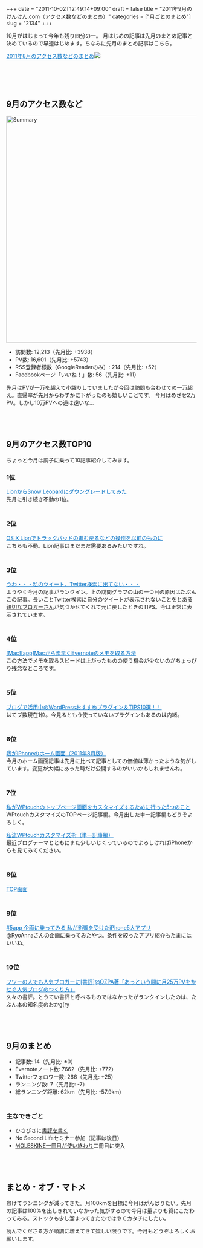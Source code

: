 +++
date = "2011-10-02T12:49:14+09:00"
draft = false
title = "2011年9月のけんけん.com（アクセス数などのまとめ）"
categories = ["月ごとのまとめ"]
slug = "2134"
+++

10月がはじまって今年も残り四分の一。
月はじめの記事は先月のまとめ記事と決めているので早速はじめます。<!--more-->ちなみに先月のまとめ記事はこちら。
<p style="margin-top: 1em;">
<a style="color:#0070C5;" href="https://knk-n.com/2011/09/01/201108_matome/" target="_blank">2011年8月のアクセス数などのまとめ</a><a href="http://b.hatena.ne.jp/entry/https://knk-n.com/2011/09/01/201108_matome/" target="_blank"><img border="0" src="http://b.hatena.ne.jp/entry/image/https://knk-n.com/2011/09/01/201108_matome/" /></a><br><br>


<p style="margin-top: 6em;">
<h2>9月のアクセス数など</h2>
<a href="https://knk-n.com/images/2011/10/summary.jpg"><img style="display:block; margin-left:auto; margin-right:auto;" src="https://knk-n.com/images/2011/10/summary.jpg" alt="Summary" title="summary.jpg" border="0" width="600" height="auto" /></a>
<ul>
<li>訪問数: 12,213（先月比: +3938）</li>
<li>PV数: 16,601（先月比: +5743）</li>
<li>RSS登録者様数（GoogleReaderのみ）: 214（先月比: +52）</li>
<li>Facebookページ「いいね！」数: 56（先月比: +11）</li>
</ul>
先月はPVが一万を超えて小躍りしていましたが今回は訪問も合わせての一万超え。直帰率が先月からわずかに下がったのも嬉しいことです。
今月はめざせ2万PV。しかし10万PVへの道は遠いな…
<p style="margin-top: 6em;">
<h2>9月のアクセス数TOP10</h2>
ちょっと今月は調子に乗って10記事紹介してみます。
<h3>1位</h3>
<a style="color:#0070C5;" href="https://knk-n.com/2011/08/08/lion_snowleopard/" target="_blank">LionからSnow Leopardにダウングレードしてみた</a><a href="http://b.hatena.ne.jp/entry/https://knk-n.com/2011/08/08/lion_snowleopard/" target="_blank"><img border="0" src="http://b.hatena.ne.jp/entry/image/https://knk-n.com/2011/08/08/lion_snowleopard/" alt="" /></a><br>
先月に引き続き不動の1位。
<p style="margin-top: 3em;">
<h3>2位</h3>
<a style="color:#0070C5;" href="https://knk-n.com/2011/07/22/lion-trackpad/" target="_blank">OS X Lionでトラックパッドの進む戻るなどの操作を以前のものに</a><a href="http://b.hatena.ne.jp/entry/https://knk-n.com/2011/07/22/lion-trackpad/" target="_blank"><img border="0" src="http://b.hatena.ne.jp/entry/image/https://knk-n.com/2011/07/22/lion-trackpad/" alt="" /></a><br>
こちらも不動。Lion記事はまだまだ需要あるみたいですね。
<p style="margin-top: 3em;">
<h3>3位</h3>
<a style="color:#0070C5;" href="https://knk-n.com/2011/09/15/my-tweet_search/" target="_blank">うわ・・・私のツイート、Twitter検索に出てない・・・</a><a href="http://b.hatena.ne.jp/entry/https://knk-n.com/2011/09/15/my-tweet_search/" target="_blank"><img border="0" src="http://b.hatena.ne.jp/entry/image/https://knk-n.com/2011/09/15/my-tweet_search/" alt="" /></a><br>
ようやく今月の記事がランクイン。上の訪問グラフの山の一つ目の原因はたぶんこの記事。長いことTwitter検索に自分のツイートが表示されないことを<a href="norirow" target="_blank">とある親切なブロガーさん</a>が気づかせてくれて元に戻したときのTIPS。今は正常に表示されています。
<p style="margin-top: 3em;">
<h3>4位</h3>
<a style="color:#0070C5;" href="https://knk-n.com/2011/09/12/mac-evernote_atokpad/" target="_blank">[Mac][app]Macから素早くEvernoteのメモを取る方法</a><a href="http://b.hatena.ne.jp/entry/https://knk-n.com/2011/09/12/mac-evernote_atokpad/" target="_blank"><img border="0" src="http://b.hatena.ne.jp/entry/image/https://knk-n.com/2011/09/12/mac-evernote_atokpad/" alt="" /></a><br>
この方法でメモを取るスピードは上がったものの使う機会が少ないのがちょっぴり残念なところです。
<p style="margin-top: 3em;">
<h3>5位</h3>
<a style="color:#0070C5;" href="https://knk-n.com/2011/08/23/wordpress_plugins_tips/" target="_blank">ブログで活用中のWordPressおすすめプラグイン＆TIPS10選！！</a><a href="http://b.hatena.ne.jp/entry/https://knk-n.com/2011/08/23/wordpress_plugins_tips/" target="_blank"><img border="0" src="http://b.hatena.ne.jp/entry/image/https://knk-n.com/2011/08/23/wordpress_plugins_tips/" alt="" /></a><br>
はてブ数現在1位。今見るともう使っていないプラグインもあるのは内緒。
<p style="margin-top: 3em;">
<h3>6位</h3>
<a style="color:#0070C5;" href="https://knk-n.com/2011/08/10/201108iphone_home/" target="_blank">我がiPhoneのホーム画面（2011年8月版）</a><a href="http://b.hatena.ne.jp/entry/https://knk-n.com/2011/08/10/201108iphone_home/" target="_blank"><img border="0" src="http://b.hatena.ne.jp/entry/image/https://knk-n.com/2011/08/10/201108iphone_home/" alt="" /></a><br>
今月のホーム画面記事は先月に比べて記事としての価値は薄かったような気がしています。変更が大幅にあった時だけ公開するのがいいかもしれませんね。

<p style="margin-top: 3em;">
<h3>7位</h3>
<a style="color:#0070C5;" href="https://knk-n.com/2011/06/27/wptouch-top/" target="_blank">私がWPtouchのトップページ画面をカスタマイズするために行った5つのこと</a><a href="http://b.hatena.ne.jp/entry/https://knk-n.com/2011/06/27/wptouch-top/" target="_blank"><img border="0" src="http://b.hatena.ne.jp/entry/image/https://knk-n.com/2011/06/27/wptouch-top/" alt="" /></a><br>
WPtouchカスタマイズのTOPページ記事編。今月出した単一記事編もどうぞよろしく。
<p style="margin-top: 1em;">
<a style="color:#0070C5;" href="https://knk-n.com/2011/09/19/wptouch_single/" target="_blank">私流WPtouchカスタマイズ術（単一記事編）</a><a href="http://b.hatena.ne.jp/entry/https://knk-n.com/2011/09/19/wptouch_single/" target="_blank"><img border="0" src="http://b.hatena.ne.jp/entry/image/https://knk-n.com/2011/09/19/wptouch_single/" alt="" /></a><br>
最近ブログテーマとともにまた少しいじくっているのでよろしければiPhoneからも見てみてください。
<p style="margin-top: 3em;">
<h3>8位</h3>
<a style="color:#0070C5;" href="https://knk-n.com/" target="_blank">TOP画面</a>
<p style="margin-top: 3em;">
<h3>9位</h3>
<a style="color:#0070C5;" href="https://knk-n.com/2011/09/14/5app/" target="_blank">#5app 企画に乗ってみる 私が影響を受けたiPhone5大アプリ</a><a href="http://b.hatena.ne.jp/entry/https://knk-n.com/2011/09/14/5app/" target="_blank"><img border="0" src="http://b.hatena.ne.jp/entry/image/https://knk-n.com/2011/09/14/5app/" alt="" /></a><br>
@RyoAnnaさんの企画に乗ってみたやつ。条件を絞ったアプリ紹介もたまにはいいね。
<p style="margin-top: 3em;">
<h3>10位</h3>
<a style="color:#0070C5;" href="https://knk-n.com/2011/09/02/ozpa25pv/" target="_blank">フツーの人でも人気ブロガーに[書評]@OZPA著「あっという間に月25万PVをかせぐ人気ブログのつくり方」</a><a href="http://b.hatena.ne.jp/entry/https://knk-n.com/2011/09/02/ozpa25pv/" target="_blank"><img border="0" src="http://b.hatena.ne.jp/entry/image/https://knk-n.com/2011/09/02/ozpa25pv/" alt="" /></a><br>
久々の書評。とうてい書評と呼べるものではなかったがランクインしたのは、たぶん本の知名度のおかg(ry
<p style="margin-top: 6em;">
<h2>9月のまとめ</h2>
<ul>
<li>記事数: 14（先月比: ±0）</li>
<li>Evernoteノート数: 7662（先月比: +772）</li>
<li>Twitterフォロワー数: 266（先月比: +25）</li>
<li>ランニング数: 7（先月比: -7）</li>
<li>総ランニング距離: 62km（先月比: -57.9km）</li>
</ul>
<p style="margin-top: 3em;">
<h3>主なできごと</h3>
<ul>
<li>ひさびさに<a href="https://knk-n.com/2011/09/02/ozpa25pv/" target="_blank">書評を書く</a></li>
<li>No Second Lifeセミナー参加（記事は後日）</li>
<li><a href="https://knk-n.com/2011/09/21/first_moleskine/" target="_blank">MOLESKINE一冊目が使い終わり</a>二冊目に突入</li>
</ul>
<p style="margin-top: 6em;">
<h2>まとめ・オブ・マトメ</h2>
怠けてランニングが減ってきた。月100kmを目標に今月はがんばりたい。先月の記事は100%を出しきれていなかった気がするので今月は量よりも質にこだわってみる。ストックも少し溜まってきたのではやくカタチにしたい。
<p style="margin-top: 1em;">
読んでくださる方が順調に増えてきて嬉しい限りです。今月もどうぞよろしくお願いします。
